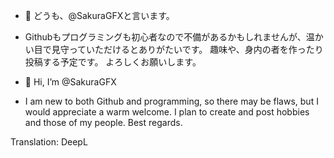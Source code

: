 - 👋 どうも、@SakuraGFXと言います。
- Githubもプログラミングも初心者なので不備があるかもしれませんが、温かい目で見守っていただけるとありがたいです。
趣味や、身内の者を作ったり投稿する予定です。
よろしくお願いします。



- 👋 Hi, I’m @SakuraGFX
- I am new to both Github and programming, so there may be flaws, but I would appreciate a warm welcome.
I plan to create and post hobbies and those of my people.
Best regards.

Translation: DeepL
